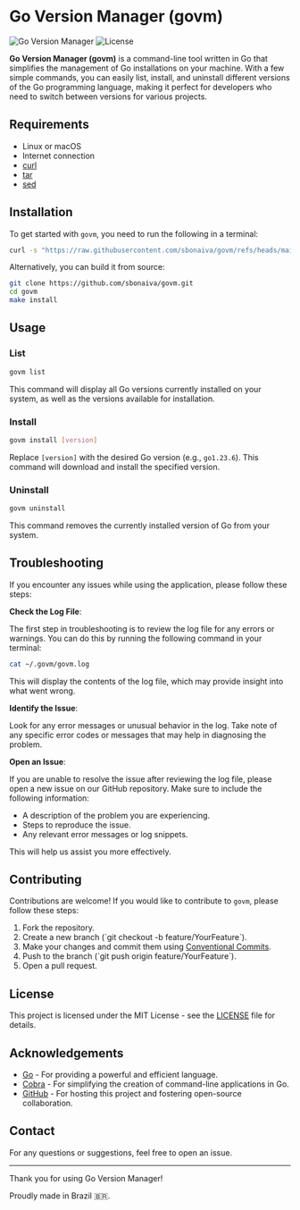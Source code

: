 # Go Version Manager (govm)

![Go Version Manager](https://img.shields.io/badge/version-0.0.2-blue.svg)
![License](https://img.shields.io/badge/License-Apache%202.0-blue.svg)

**Go Version Manager (govm)** is a command-line tool written in Go that simplifies the management of Go installations on your machine. 
With a few simple commands, you can easily list, install, and uninstall different versions of the Go programming language, making it perfect for developers who need to switch between versions for various projects.

## Requirements

- Linux or macOS
- Internet connection
- [curl](https://curl.se/)
- [tar](https://www.gnu.org/software/tar/)
- [sed](https://www.gnu.org/software/sed/)

## Installation

To get started with `govm`, you need to run the following in a terminal:

```bash
curl -s "https://raw.githubusercontent.com/sbonaiva/govm/refs/heads/main/scripts/install.sh" | bash
```

Alternatively, you can build it from source:

```bash
git clone https://github.com/sbonaiva/govm.git
cd govm
make install
```

## Usage

### List

```bash
govm list
```

This command will display all Go versions currently installed on your system, as well as the versions available for installation.

### Install

```bash
govm install [version]
```

Replace `[version]` with the desired Go version (e.g., `go1.23.6`). This command will download and install the specified version.

### Uninstall

```bash
govm uninstall
```

This command removes the currently installed version of Go from your system.

## Troubleshooting
If you encounter any issues while using the application, please follow these steps:

**Check the Log File**: 

The first step in troubleshooting is to review the log file for any errors or warnings. You can do this by running the following command in your terminal:

```bash
cat ~/.govm/govm.log
```

This will display the contents of the log file, which may provide insight into what went wrong.

**Identify the Issue**: 

Look for any error messages or unusual behavior in the log. Take note of any specific error codes or messages that may help in diagnosing the problem.

**Open an Issue**: 

If you are unable to resolve the issue after reviewing the log file, please open a new issue on our GitHub repository. Make sure to include the following information:
   - A description of the problem you are experiencing.
   - Steps to reproduce the issue.
   - Any relevant error messages or log snippets.

This will help us assist you more effectively.

## Contributing

Contributions are welcome! If you would like to contribute to `govm`, please follow these steps:

1. Fork the repository.
2. Create a new branch (\`git checkout -b feature/YourFeature\`).
3. Make your changes and commit them using [Conventional Commits](https://www.conventionalcommits.org/).
4. Push to the branch (\`git push origin feature/YourFeature\`).
5. Open a pull request.

## License

This project is licensed under the MIT License - see the [LICENSE](LICENSE) file for details.

## Acknowledgements

- [Go](https://golang.org) - For providing a powerful and efficient language.
- [Cobra](https://github.com/spf13/cobra) - For simplifying the creation of command-line applications in Go.
- [GitHub](https://github.com) - For hosting this project and fostering open-source collaboration.

## Contact

For any questions or suggestions, feel free to open an issue.

---

Thank you for using Go Version Manager! 

Proudly made in Brazil 🇧🇷.
